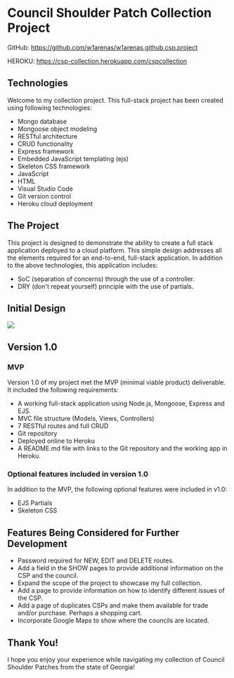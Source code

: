 # Council Shoulder Patch Collection Project

GitHub: <link><https://github.com/w1arenas/w1arenas.github.csp.project>

HEROKU: <link><https://csp-collection.herokuapp.com/cspcollection>

## Technologies
Welcome to my collection project. This full-stack project has been created using following technologies:

- Mongo database
- Mongoose object modeling
- RESTful architecture
- CRUD functionality
- Express framework
- Embedded JavaScript templating (ejs)
- Skeleton CSS framework
- JavaScript
- HTML
- Visual Studio Code
- Git version control
- Heroku cloud deployment

## The Project
This project is designed to demonstrate the ability to create a full stack application deployed to a cloud platform.  This simple design addresses all the elements required for an end-to-end, full-stack application. In addition to the above technologies, this application includes:

 - SoC (separation of concerns) through the use of a controller.
 - DRY (don't repeat yourself) principle with the use of partials.

 ## Initial Design

![](/public/images/project-draft.png)

## Version 1.0

### MVP
Version 1.0 of my project met the MVP (minimal viable product) deliverable. It included the following requirements:
- A working full-stack application using Node.js, Mongoose, Express and EJS.
- MVC file structure (Models, Views, Controllers)
- 7 RESTful routes and full CRUD
- Git repository
- Deployed online to Heroku
- A README.md file with links to the Git repository and the working app in Heroku.

### Optional features included in version 1.0
In addition to the MVP, the following optional features were included in v1.0:
- EJS Partials
- Skeleton CSS

## Features Being Considered for Further Development
- Password required for NEW, EDIT and DELETE routes.
- Add a field in the SHOW pages to provide additional information on the CSP and the council.
- Expand the scope of the project to showcase my full collection.
- Add a page to provide information on how to identify different issues of the CSP.
- Add a page of duplicates CSPs and make them available for trade and/or purchase. Perhaps a shopping cart.
- Incorporate Google Maps to show where the councils are located.

## Thank You!
I hope you enjoy your experience while navigating my collection of Council Shoulder Patches from the state of Georgia!
